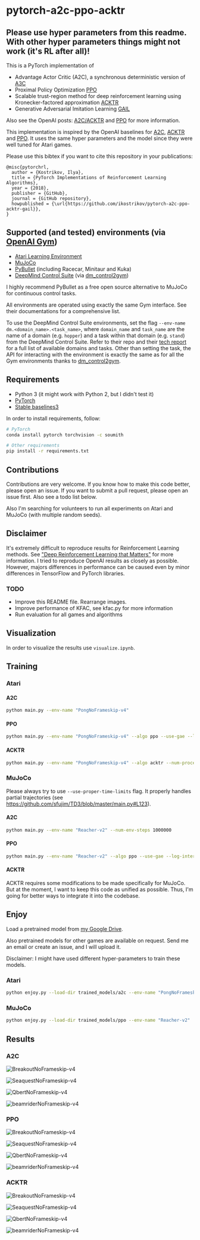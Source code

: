 # pytorch-a2c-ppo-acktr

## Please use hyper parameters from this readme. With other hyper parameters things might not work (it's RL after all)!

This is a PyTorch implementation of
* Advantage Actor Critic (A2C), a synchronous deterministic version of [A3C](https://arxiv.org/pdf/1602.01783v1.pdf)
* Proximal Policy Optimization [PPO](https://arxiv.org/pdf/1707.06347.pdf)
* Scalable trust-region method for deep reinforcement learning using Kronecker-factored approximation [ACKTR](https://arxiv.org/abs/1708.05144)
* Generative Adversarial Imitation Learning [GAIL](https://arxiv.org/abs/1606.03476)

Also see the OpenAI posts: [A2C/ACKTR](https://blog.openai.com/baselines-acktr-a2c/) and [PPO](https://blog.openai.com/openai-baselines-ppo/) for more information.

This implementation is inspired by the OpenAI baselines for [A2C](https://github.com/openai/baselines/tree/master/baselines/a2c), [ACKTR](https://github.com/openai/baselines/tree/master/baselines/acktr) and [PPO](https://github.com/openai/baselines/tree/master/baselines/ppo1). It uses the same hyper parameters and the model since they were well tuned for Atari games.

Please use this bibtex if you want to cite this repository in your publications:

    @misc{pytorchrl,
      author = {Kostrikov, Ilya},
      title = {PyTorch Implementations of Reinforcement Learning Algorithms},
      year = {2018},
      publisher = {GitHub},
      journal = {GitHub repository},
      howpublished = {\url{https://github.com/ikostrikov/pytorch-a2c-ppo-acktr-gail}},
    }

## Supported (and tested) environments (via [OpenAI Gym](https://gym.openai.com))
* [Atari Learning Environment](https://github.com/mgbellemare/Arcade-Learning-Environment)
* [MuJoCo](http://mujoco.org)
* [PyBullet](http://pybullet.org) (including Racecar, Minitaur and Kuka)
* [DeepMind Control Suite](https://github.com/deepmind/dm_control) (via [dm_control2gym](https://github.com/martinseilair/dm_control2gym))

I highly recommend PyBullet as a free open source alternative to MuJoCo for continuous control tasks.

All environments are operated using exactly the same Gym interface. See their documentations for a comprehensive list.

To use the DeepMind Control Suite environments, set the flag `--env-name dm.<domain_name>.<task_name>`, where `domain_name` and `task_name` are the name of a domain (e.g. `hopper`) and a task within that domain (e.g. `stand`) from the DeepMind Control Suite. Refer to their repo and their [tech report](https://arxiv.org/abs/1801.00690) for a full list of available domains and tasks. Other than setting the task, the API for interacting with the environment is exactly the same as for all the Gym environments thanks to [dm_control2gym](https://github.com/martinseilair/dm_control2gym).

## Requirements

* Python 3 (it might work with Python 2, but I didn't test it)
* [PyTorch](http://pytorch.org/)
* [Stable baselines3](https://github.com/DLR-RM/stable-baselines3)

In order to install requirements, follow:

```bash
# PyTorch
conda install pytorch torchvision -c soumith

# Other requirements
pip install -r requirements.txt
```

## Contributions

Contributions are very welcome. If you know how to make this code better, please open an issue. If you want to submit a pull request, please open an issue first. Also see a todo list below.

Also I'm searching for volunteers to run all experiments on Atari and MuJoCo (with multiple random seeds).

## Disclaimer

It's extremely difficult to reproduce results for Reinforcement Learning methods. See ["Deep Reinforcement Learning that Matters"](https://arxiv.org/abs/1709.06560) for more information. I tried to reproduce OpenAI results as closely as possible. However, majors differences in performance can be caused even by minor differences in TensorFlow and PyTorch libraries.

### TODO
* Improve this README file. Rearrange images.
* Improve performance of KFAC, see kfac.py for more information
* Run evaluation for all games and algorithms

## Visualization

In order to visualize the results use ```visualize.ipynb```.


## Training

### Atari
#### A2C

```bash
python main.py --env-name "PongNoFrameskip-v4"
```

#### PPO

```bash
python main.py --env-name "PongNoFrameskip-v4" --algo ppo --use-gae --lr 2.5e-4 --clip-param 0.1 --value-loss-coef 0.5 --num-processes 8 --num-steps 128 --num-mini-batch 4 --log-interval 1 --use-linear-lr-decay --entropy-coef 0.01
```

#### ACKTR

```bash
python main.py --env-name "PongNoFrameskip-v4" --algo acktr --num-processes 32 --num-steps 20
```

### MuJoCo

Please always try to use  ```--use-proper-time-limits``` flag. It properly handles partial trajectories (see https://github.com/sfujim/TD3/blob/master/main.py#L123).

#### A2C

```bash
python main.py --env-name "Reacher-v2" --num-env-steps 1000000
```

#### PPO

```bash
python main.py --env-name "Reacher-v2" --algo ppo --use-gae --log-interval 1 --num-steps 2048 --num-processes 1 --lr 3e-4 --entropy-coef 0 --value-loss-coef 0.5 --ppo-epoch 10 --num-mini-batch 32 --gamma 0.99 --gae-lambda 0.95 --num-env-steps 1000000 --use-linear-lr-decay --use-proper-time-limits
```

#### ACKTR

ACKTR requires some modifications to be made specifically for MuJoCo. But at the moment, I want to keep this code as unified as possible. Thus, I'm going for better ways to integrate it into the codebase.

## Enjoy

Load a pretrained model from [my Google Drive](https://drive.google.com/open?id=0Bw49qC_cgohKS3k2OWpyMWdzYkk).

Also pretrained models for other games are available on request. Send me an email or create an issue, and I will upload it.

Disclaimer: I might have used different hyper-parameters to train these models.

### Atari

```bash
python enjoy.py --load-dir trained_models/a2c --env-name "PongNoFrameskip-v4"
```

### MuJoCo

```bash
python enjoy.py --load-dir trained_models/ppo --env-name "Reacher-v2"
```

## Results

### A2C

![BreakoutNoFrameskip-v4](imgs/a2c_breakout.png)

![SeaquestNoFrameskip-v4](imgs/a2c_seaquest.png)

![QbertNoFrameskip-v4](imgs/a2c_qbert.png)

![beamriderNoFrameskip-v4](imgs/a2c_beamrider.png)

### PPO


![BreakoutNoFrameskip-v4](imgs/ppo_halfcheetah.png)

![SeaquestNoFrameskip-v4](imgs/ppo_hopper.png)

![QbertNoFrameskip-v4](imgs/ppo_reacher.png)

![beamriderNoFrameskip-v4](imgs/ppo_walker.png)


### ACKTR

![BreakoutNoFrameskip-v4](imgs/acktr_breakout.png)

![SeaquestNoFrameskip-v4](imgs/acktr_seaquest.png)

![QbertNoFrameskip-v4](imgs/acktr_qbert.png)

![beamriderNoFrameskip-v4](imgs/acktr_beamrider.png)
